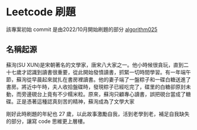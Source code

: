 # Leetcode 刷題
該專案初始 commit 是由2022/10月開始刷題的部分 [algorithm025](https://github.com/LeoWangJ/algorithm025) 

## 名稱起源
蘇洵(SU XUN)是宋朝著名的文學家，唐宋八大家之一。他小時候很貪玩，直到二十七歲才認識到讀書很重要，從此開始發憤讀書，抓緊一切時間學習。有一年端午節，蘇洵從早晨起來就扎在書房裡讀書。他的妻子端了一盤粽子和一碟白糖送進了書房。將近中午時，夫人收拾盤碟時，發現粽子已經吃完了，碟里的白糖卻原封未動，而旁邊硯台上竟有不少糯米粒。原來，蘇洵只顧專心讀書，誤把硯台當成了糖碟。正是憑著這種認真刻苦的精神，蘇洵成為了文學大家

剛好此時刷題的年紀也 27 歲，以此故事激勵自我，活到老學到老，補足自我缺失的部分，讓寫 code 思維更上層樓。

